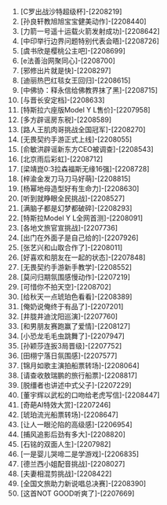 
1. [C罗出战沙特超级杯]-[2208219]
1. [孙良轩教旭旭宝宝健美动作]-[2208440]
1. [力箭一号遥十运载火箭发射成功]-[2208642]
1. [中印举行边界问题特别代表会晤]-[2208726]
1. [虞书欣是樱桃公主吧]-[2208699]
1. [e法善治网聚同心]-[2208700]
1. [邪修出片就是快]-[2208297]
1. [迪丽热巴红毯女王回归]-[2208615]
1. [中佛协：释永信给佛教界抹了黑]-[2208715]
1. [与晋长安定档]-[2208633]
1. [特斯拉六座版Model Y L售价]-[2207958]
1. [多方辟谣房东税]-[2208589]
1. [路人王肌肉哥挑战全国冠军]-[2208270]
1. [无畏契约手游正式上线]-[2208055]
1. [俞敏洪辟谣新东方CEO被调查]-[2208543]
1. [北京雨后彩虹]-[2208712]
1. [梁靖崑0:3拉森福斯无缘16强]-[2208728]
1. [梓渝金发刀马刀马好萌]-[2208815]
1. [杨幂地母造型好有生命力]-[2208630]
1. [听到就睁眼全民挑战]-[2208527]
1. [满脑子都是幻梦都破碎]-[2208293]
1. [特斯拉Model Y L全网首测]-[2208091]
1. [各地文旅官宣挑战]-[2207736]
1. [出门在外面子是自己给的]-[2207926]
1. [张艺兴和山取合作了]-[2208011]
1. [好喜欢和朋友在一起的状态]-[2207848]
1. [无畏契约手游新手教学]-[2208552]
1. [莫问归期氛围感慢动作]-[2207219]
1. [可惜你不拍天空]-[2208702]
1. [给秋天一点琥珀色看看]-[2208389]
1. [俺奶说俺终于有品了]-[2207201]
1. [井胧井迪沈阳巡演]-[2207760]
1. [和男朋友赛跑赢了爱情]-[2208127]
1. [小恐龙毛毛虫跳舞了]-[2207947]
1. [孙颖莎连扳3局晋级]-[2207752]
1. [田栩宁落日氛围感]-[2207577]
1. [锦月如歌主演拍船票转场]-[2208064]
1. [请查收敖瑞鹏的旅行船票]-[2208817]
1. [脱缰者也讲述中式父子]-[2207229]
1. [董宇辉以武松的口吻给老虎写信]-[2208447]
1. [奇葩AI特效大赏]-[2207246]
1. [琥珀流光船票转场]-[2208647]
1. [让人一眼沦陷的高级感]-[2206954]
1. [捕风追影后劲有多大]-[2208820]
1. [石铭的双面人生]-[2207982]
1. [一是婴儿哭啼二是学游戏]-[2206835]
1. [德兰西小姐配音挑战]-[2208027]
1. [夫妻相混剪挑战]-[2208422]
1. [全国文旅助力新说唱总决赛]-[2208390]
1. [这首NOT GOOD听爽了]-[2207669]